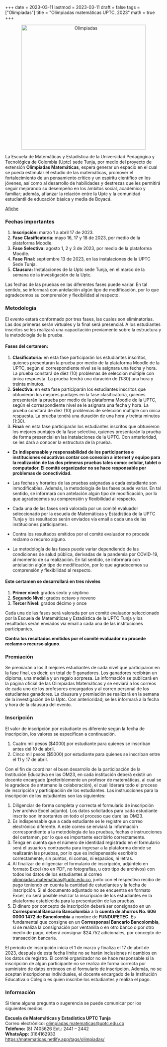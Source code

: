 +++
date      = 2023-03-11
lastmod   = 2023-03-11
draft     = false
tags      = ["Olimpiadas"]
title     = "Olimpiadas matemáticas UPTC, 2023"
math      = true
+++

<center><img src="https://matematicas.netlify.com/img/Olimpiadas.png" alt="Olimpiadas" width="400"/></center>

La Escuela de Matemáticas y Estadística de la Universidad Pedagógica y Tecnológica de Colombia (Uptc) sede Tunja, por medio del proyecto de extensión **Olimpiadas Matemáticas**, espera generar un espacio en el cual se pueda estimular el estudio de las matemáticas, promover el fortalecimiento de un pensamiento crítico y un espíritu científico en los jóvenes, así como al desarrollo de habilidades y destrezas que les permitirá seguir mejorando su desempeño en los ámbitos social, académico y familiar; además, afianzar la relación entre la Uptc y la comunidad estudiantil de educación básica y media de Boyacá.

[Afiche](https://matematicas.netlify.com/files/olimpiadas/AficheOlimpiadas2023.pdf)


### Fechas importantes

1. **Inscripción:** marzo 1 a abril 17 de 2023. 
2. **Fase Clasificatoria:** mayo 16, 17 y 18 de 2023, por medio de la plataforma Moodle.  
3. **Fase Selectiva:** agosto 1, 2 y 3 de 2023, por medio de la plataforma Moodle. 
4. **Fase Final:** septiembre 13 de 2023, en las instalaciones de la UPTC Sede Tunja. 
5. **Clausura:** Instalaciones de la Uptc sede Tunja, en el marco de la semana de la investigación de la Uptc.


Las fechas de las pruebas en las diferentes fases puede variar. En tal sentido, se informará con antelación algún tipo de modificación, por lo que agradecemos su comprensión y flexibilidad al respecto.


### Metodología

El evento estará conformado por tres fases, las cuales son eliminatorias. Las dos primeras serán virtuales y la final será presencial. A los estudiantes inscritos se les realizará una capacitación  previamente sobre la estructura y la metodología de la prueba.  

#### Fases del certamen: 

1. **Clasificatoria:** en esta fase participarán los estudiantes inscritos, quienes  presentarán la prueba por medio de la plataforma Moodle de la UPTC, según el  correspondiente nivel se le asignara una fecha y hora. La prueba constará de diez (10)  problemas de selección múltiple con única respuesta. La prueba tendrá una duración de  (1:30) una hora y treinta minutos. 
2. **Selectiva:** en esta fase participarán los estudiantes inscritos que obtuvieron los  mejores puntajes en la fase clasificatoria, quienes presentarán la prueba por medio de la  plataforma Moodle de la UPTC, según el correspondiente nivel se le asignara una fecha  y hora. La prueba constará de diez (10) problemas de selección múltiple con única  respuesta. La prueba tendrá una duración de una hora y treinta minutos (1:30). 
3. **Final:** en esta fase participarán los estudiantes inscritos que obtuvieron los mejores  puntajes de la fase selectiva, quienes presentarán la prueba de forma presencial en las  instalaciones de la UPTC. Con anterioridad, se les dará a conocer la estructura de la  prueba. 

*  **Es indispensable y responsabilidad de los participantes e instituciones educativas contar con  conexión a internet y equipo para la realización de las dos primeras pruebas tales como: celular, tablet o computador. El comité organizador no se hace responsable por problemas de  conectividad.**

* Las fechas y horarios de las pruebas asignadas a cada estudiante son inmodificables. Además, la metodología de las fases puede variar. En tal sentido, se informará con antelación algún tipo de modificación, por lo que agradecemos su comprensión y flexibilidad al respecto.

* Cada una de las fases será valorada por un comité evaluador seleccionado por la escuela de  Matemáticas y Estadística de la UPTC Tunja y los resultados serán enviados vía email a cada  una de las instituciones participantes.  

* Contra los resultados emitidos por el comité evaluador no procede reclamo o recurso alguno. 

* La metodología de las fases puede variar dependiendo de las condiciones de salud pública,  derivadas de la pandemia por COVID-19, al momento de su realización. En tal sentido, se  informará con antelación algún tipo de modificación, por lo que agradecemos su comprensión  y flexibilidad al respecto.


#### Este certamen se desarrollará en tres niveles

1. **Primer nivel:** grados sexto y séptimo
2. **Segundo Nivel:** grados octavo y noveno
3. **Tercer Nivel:** grados décimo y once


Cada una de las fases será valorada por un comité evaluador seleccionado por la Escuela de Matemáticas y Estadística de la UPTC Tunja y los resultados serán enviados vía email a cada una de las instituciones participantes.

**Contra los resultados emitidos por el comité evaluador no procede reclamo o recurso alguno.**


### Premiación

Se premiarán a los 3 mejores estudiantes de cada nivel que participaron en la fase final, es decir, un total de 9 ganadores. Los ganadores recibirán un diploma, una medalla y un regalo sorpresa. La información se publicará en la página oficial de las Olimpiadas Matemáticas y se enviará a los correos de cada uno de los profesores encargados y al correo personal de los estudiantes ganadores. La clausura y premiación se realizará en la semana de la investigación de la Uptc. Con anterioridad, se les informará a la fecha y hora de la clausura del evento.

### Inscripción

El valor de inscripción por estudiante es diferente según la fecha de inscripción, los valores se especifican a continuación.

1. Cuatro mil pesos ($4000) por estudiante para quienes se inscriban antes del 10 de abril.
2. Cinco mil pesos ($5000) por estudiante para quienes se inscriban entre el 11 y 17 de abril.

Con el fin de coordinar el buen desarrollo de la participación de la Institución Educativa en las OM23, en cada institución deberá existir un docente encargado (preferiblemente un profesor de matemáticas, al cual se le agradece de antemano la colaboración), el cual liderará todo el proceso de inscripción y participación de los estudiantes.
Las instrucciones para la inscripción de los estudiantes son las siguientes:
1. Diligenciar de forma completa y correcta el formulario de inscripción (ver archivo Excel adjunto). Los datos solicitados para cada estudiante inscrito son importantes en todo el proceso que dure las OM23.
2. Es indispensable que a cada estudiante se le registre un correo electrónico diferente. A este correo se enviará la información correspondiente a la metodología de las pruebas, fechas e instrucciones del certamen, por lo que es importante escribirlo correctamente.
3. Tenga en cuenta que el número de identidad registrado en el formulario será el usuario y contraseña para ingresar a la plataforma donde se realizarán las pruebas, por lo que es indispensable escribirlo correctamente, sin puntos, ni comas, ni espacios, ni letras.
4. Al finalizar de diligenciar el formulario de inscripción, adjúntelo en formato Excel (no en PDF, no fotografías, u otro tipo de archivos) con todos los datos de los estudiantes al correo olimpiadas.matematicas@uptc.edu.co, junto con el respectivo recibo de pago teniendo en cuenta la cantidad de estudiantes y la fecha de inscripción. Si el documento adjuntado no se encuentra en formato Excel, no será posible realizar la inscripción de los estudiantes en la plataforma establecida para la presentación de las pruebas.
5. El dinero por concepto de inscripción deberá ser consignado en un **Corresponsal Bancario Bancolombia** a la **cuenta de ahorros No. 606 0000 1472 de Bancolombia** a nombre de **FUNDUPETEC**. Es fundamental que consigne en un **Corresponsal Bancario Bancolombia**, si se realiza la consignación por ventanilla o en otro banco o por otro medio de pago, deberá consignar $24.752 adicionales, por concepto de transacción bancaría.

El periodo de inscripción inicia el 1 de marzo y finaliza el 17 de abril de 2023, después de esta fecha límite no se harán inclusiones ni cambios en los datos de registro. El comité organizador no se hace responsable si la inscripción de algún participante no se realiza de forma correcta por suministro de datos erróneos en el formulario de inscripción. Además, no se aceptan inscripciones individuales, el docente encargado de la Institución Educativa o Colegio es quien inscribe los estudiantes y realiza el pago.

### Información

Si tiene alguna pregunta o sugerencia se puede comunicar por los siguientes medios: 

**Escuela de Matemáticas y Estadística UPTC Tunja** <br>
Correo electrónico: [olimpiadas.matematicas@uptc.edu.co](mailto:olimpiadas.matematicas@uptc.edu.co) <br>
**Teléfono:** (8) 7405626 Ext.: 2441 – 2442 <br>
**WhatsApp:** 3164162933<br>
https://matematicas.netlify.app/tags/olimpiadas/ 
